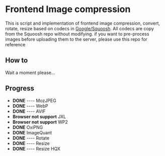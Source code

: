 # Frontend Image compression

This is script and implementation of frontend image compression, convert, rotate, resize based on codecs in [Google/Squoosh](https://github.com/GoogleChromeLabs/squoosh). All codecs are copy from the Squoosh repo without modifying. if you want to pre-process images before uploading them to the server, please use this repo for reference


## How to 

Wait a moment please...

## Progress

- **DONE** ---- MozJPEG
- **DONE** ---- WebP
- **DONE** ---- AVIF
- **Browser not support** JXL
- **Browser not support** WP2
- **DONE** OxiPNG
- **DONE** ImageQuant
- **DONE** ---- Rotate
- **DONE** ---- Resize
- **DONE** ---- Resize HQX
